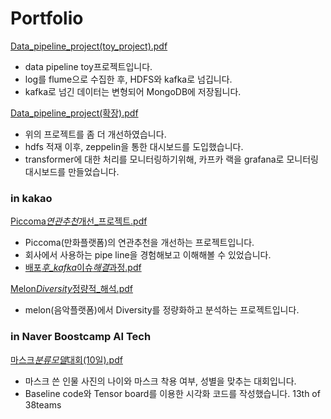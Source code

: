 # Portfolio

[Data_pipeline_project(toy_project).pdf](<https://github.com/20180707jun/portfolio/blob/master/portfolio/Data_pipeline_project(toy_project).pdf>)

- data pipeline toy프로젝트입니다.
- log를 flume으로 수집한 후, HDFS와 kafka로 넘깁니다.
- kafka로 넘긴 데이터는 변형되어 MongoDB에 저장됩니다.

[Data_pipeline_project(확장).pdf](<https://github.com/20180707jun/portfolio/blob/master/portfolio/Data_Pipeline_Project(확장).pdf>)

- 위의 프로젝트를 좀 더 개선하였습니다.
- hdfs 적재 이후, zeppelin을 통한 대시보드를 도입했습니다.
- transformer에 대한 처리를 모니터링하기위해, 카프카 랙을 grafana로 모니터링 대시보드를 만들었습니다.

### in kakao

[Piccoma*연관추천*개선\_프로젝트.pdf](https://github.com/20180707jun/portfolio/blob/master/portfolio/Piccoma_연관추천_개선_프로젝트.pdf)

- Piccoma(만화플랫폼)의 연관추천을 개선하는 프로젝트입니다.
- 회사에서 사용하는 pipe line을 경험해보고 이해해볼 수 있었습니다.
- [배포*후\_kafka*이슈*해결*과정.pdf](https://github.com/20180707jun/portfolio/blob/master/portfolio/배포_후_kafka_이슈_해결_과정.pdf)

[Melon*Diversity*정량적\_해석.pdf](https://github.com/20180707jun/portfolio/blob/master/portfolio/Melon_Diversity_정량적_해석.pdf)

- melon(음악플랫폼)에서 Diversity를 정량화하고 분석하는 프로젝트입니다.

### in Naver Boostcamp AI Tech

[마스크*분류모델*대회(10일).pdf](<https://github.com/20180707jun/portfolio/blob/master/portfolio/%EB%A7%88%EC%8A%A4%ED%81%AC_%EB%B6%84%EB%A5%98%EB%AA%A8%EB%8D%B8_%EB%8C%80%ED%9A%8C(10%EC%9D%BC).pdf>)

- 마스크 쓴 인물 사진의 나이와 마스크 착용 여부, 성별을 맞추는 대회입니다.
- Baseline code와 Tensor board를 이용한 시각화 코드를 작성했습니다.
  13th of 38teams
